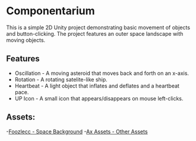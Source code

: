 # Componentarium

This is a simple 2D Unity project demonstrating basic movement of objects and button-clicking. 
The project features an outer space landscape with moving objects.

## Features

- Oscillation - A moving asteroid that moves back and forth on an x-axis.
- Rotation - A rotating satelite-like ship.
- Heartbeat - A light object that inflates and deflates and a heartbeat pace.
- UP Icon - A small icon that appears/disappears on mouse left-clicks.

## Assets:

-[Foozlecc - Space Background](https://foozlecc.itch.io/void-environment-pack?download)
-[Ax Assets - Other Assets](https://axassets.itch.io/spaceship-simple-assets)
